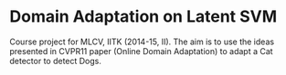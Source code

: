 Domain Adaptation on Latent SVM
===============================

Course project for MLCV, IITK (2014-15, II).
The aim is to use the ideas presented in CVPR11 paper (Online Domain Adaptation) to adapt a Cat detector to detect Dogs.
